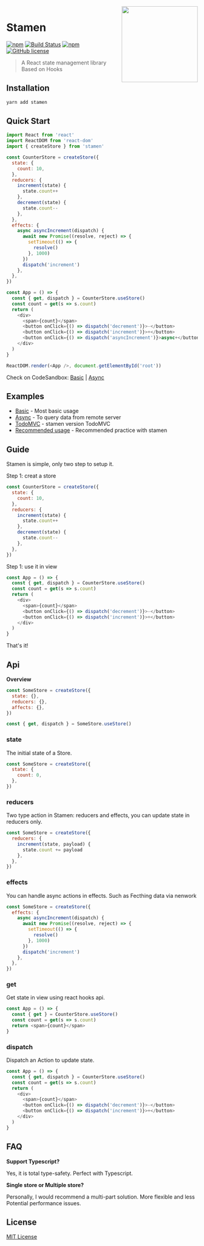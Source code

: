 <img src="http://forsigner.com/images/stamen-logo.jpg" height="200px" align="right"/>

# Stamen

[![npm](https://img.shields.io/npm/v/stamen.svg)](https://www.npmjs.com/package/stamen) [![Build Status](https://travis-ci.org/forsigner/stamen.svg?branch=master)](https://travis-ci.org/forsigner/stamen) [](https://coveralls.io/github/forsigner/stamen?branch=master)
[![npm](https://img.shields.io/badge/TypeScript-%E2%9C%93-007ACC.svg)](https://www.typescriptlang.org/) [![GitHub license](https://img.shields.io/github/license/forsigner/stamen.svg)](https://github.com/forsigner/stamen/blob/master/LICENSE)

> A React state management library Based on Hooks

## Installation

```sh
yarn add stamen
```

## Quick Start

```js
import React from 'react'
import ReactDOM from 'react-dom'
import { createStore } from 'stamen'

const CounterStore = createStore({
  state: {
    count: 10,
  },
  reducers: {
    increment(state) {
      state.count++
    },
    decrement(state) {
      state.count--
    },
  },
  effects: {
    async asyncIncrement(dispatch) {
      await new Promise((resolve, reject) => {
        setTimeout(() => {
          resolve()
        }, 1000)
      })
      dispatch('increment')
    },
  },
})

const App = () => {
  const { get, dispatch } = CounterStore.useStore()
  const count = get(s => s.count)
  return (
    <div>
      <span>{count}</span>
      <button onClick={() => dispatch('decrement')}>-</button>
      <button onClick={() => dispatch('increment')}>+</button>
      <button onClick={() => dispatch('asyncIncrement')}>async+</button>
    </div>
  )
}

ReactDOM.render(<App />, document.getElementById('root'))
```

Check on CodeSandbox: [Basic](https://codesandbox.io/s/0vrrlkjx5w) | [Async](https://codesandbox.io/s/kmq65p3l97)

## Examples

- [Basic](https://github.com/forsigner/stamen/tree/master/examples/basic) - Most basic usage
- [Async](https://github.com/forsigner/stamen/tree/master/examples/async) - To query data from remote server
- [TodoMVC](https://github.com/forsigner/stamen/tree/master/examples/todomvc) - stamen version TodoMVC
- [Recommended usage](https://github.com/forsigner/stamen/tree/master/examples/recommended-usage) - Recommended practice with stamen

## Guide

Stamen is simple, only two step to setup it.

Step 1: creat a store

```js
const CounterStore = createStore({
  state: {
    count: 10,
  },
  reducers: {
    increment(state) {
      state.count++
    },
    decrement(state) {
      state.count--
    },
  },
})
```

Step 1: use it in view

```js
const App = () => {
  const { get, dispatch } = CounterStore.useStore()
  const count = get(s => s.count)
  return (
    <div>
      <span>{count}</span>
      <button onClick={() => dispatch('decrement')}>-</button>
      <button onClick={() => dispatch('increment')}>+</button>
    </div>
  )
}
```

That's it!

## Api

**Overview**

```js
const SomeStore = createStore({
  state: {},
  reducers: {},
  affects: {},
})

const { get, dispatch } = SomeStore.useStore()
```

### state

The initial state of a Store.

```js
const SomeStore = createStore({
  state: {
    count: 0,
  },
})
```

### reducers

Two type action in Stamen: reducers and effects, you can update state in reducers only. 


```js
const SomeStore = createStore({
  reducers: {
    increment(state, payload) {
      state.count += payload
    },
  },
})
```

### effects

You can handle async actions in effects. Such as Fecthing data via nenwork

```js
const SomeStore = createStore({
  effects: {
    async asyncIncrement(dispatch) {
      await new Promise((resolve, reject) => {
        setTimeout(() => {
          resolve()
        }, 1000)
      })
      dispatch('increment')
    },
  },
})
```

### get

Get state in view using react hooks api.

```js
const App = () => {
  const { get } = CounterStore.useStore()
  const count = get(s => s.count)
  return <span>{count}</span>
}
```

### dispatch

Dispatch an Action to update state.

```js
const App = () => {
  const { get, dispatch } = CounterStore.useStore()
  const count = get(s => s.count)
  return (
    <div>
      <span>{count}</span>
      <button onClick={() => dispatch('decrement')}>-</button>
      <button onClick={() => dispatch('increment')}>+</button>
    </div>
  )
}
```

## FAQ

**Support Typescript?**

Yes, it is total type-safety. Perfect with Typescript.

**Single store or Multiple store?**

Personally, I would recommend a multi-part solution. More flexible and less Potential performance issues.

## License

[MIT License](https://github.com/forsigner/stamen/blob/master/LICENSE)
